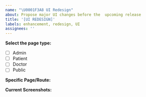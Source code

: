 ```yaml
---
name: "\U0001F3A8 UI Redesign"
about: Propose major UI changes before the  upcoming release
title: '[UI REDESIGN]'
labels: enhancement, redesign, UI
assignees: ''
---
```


**Select the page type:**

- [ ] Admin
- [ ] Patient
- [ ] Doctor
- [ ] Public

**Specific Page/Route:**

<!-- e.g., /admin/dashboard, /patient/profile -->

**Current Screenshots:**

<!-- Add screenshots of the existing UI -->
